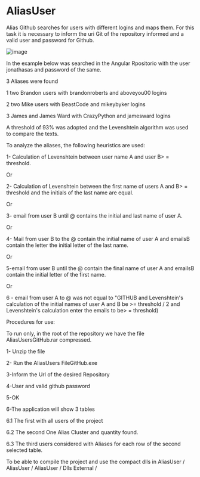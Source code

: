 # AliasUser

Alias Github searches for users with different logins and maps them. For this task it is necessary to inform the uri Git of the repository informed and a valid user and password for Github.

![image](https://user-images.githubusercontent.com/31331474/29950471-62ee7bc4-8e92-11e7-9338-9146df5a04d3.png)

In the example below was searched in the Angular Rpositorio with the user jonathasas and password of the same.

3 Aliases were found

1 two Brandon users with brandonroberts and aboveyou00 logins

2 two Mike users with BeastCode and mikeybyker logins

3 James and James Ward with CrazyPython and jamesward logins

A threshold of 93% was adopted and the Levenshtein algorithm was used to compare the texts.

To analyze the aliases, the following heuristics are used:

1- Calculation of Levenshtein between user name A and user B> = threshold.

Or

2- Calculation of Levenshtein between the first name of users A and B> = threshold and the initials of the last name are equal.

Or

3- email from user B until @ contains the initial and last name of user A.

Or

4- Mail from user B to the @ contain the initial name of user A and emailsB contain the letter the initial letter of the last name.

Or

5-email from user B until the @ contain the final name of user A and emailsB contain the initial letter of the first name.

Or

6 - email from user A to @ was not equal to "GITHUB and Levenshtein's calculation of the initial names of user A and B be >= threshold / 2 and Levenshtein's calculation enter the emails to be> = threshold)


Procedures for use:

To run only, in the root of the repository we have the file AliasUsersGitHub.rar compressed.

1- Unzip the file

2- Run the AliasUsers FileGitHub.exe

3-Inform the Url of the desired Repository

4-User and valid github password

5-OK

6-The application will show 3 tables

  6.1 The first with all users of the project
  
  6.2 The second One Alias Cluster and quantity found.
  
  6.3 The third users considered with Aliases for each row of the second selected table.
  
  
To be able to compile the project and use the compact dlls in AliasUser / AliasUser / AliasUser / Dlls External /
